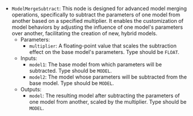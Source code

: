 - `ModelMergeSubtract`: This node is designed for advanced model merging operations, specifically to subtract the parameters of one model from another based on a specified multiplier. It enables the customization of model behaviors by adjusting the influence of one model's parameters over another, facilitating the creation of new, hybrid models.
    - Parameters:
        - `multiplier`: A floating-point value that scales the subtraction effect on the base model's parameters. Type should be `FLOAT`.
    - Inputs:
        - `model1`: The base model from which parameters will be subtracted. Type should be `MODEL`.
        - `model2`: The model whose parameters will be subtracted from the base model. Type should be `MODEL`.
    - Outputs:
        - `model`: The resulting model after subtracting the parameters of one model from another, scaled by the multiplier. Type should be `MODEL`.
